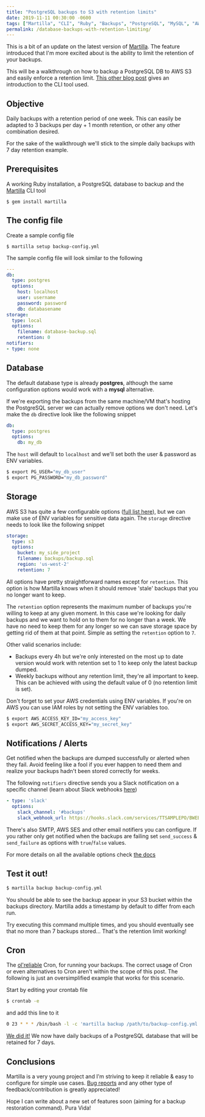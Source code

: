 ```yaml
---
title: "PostgreSQL backups to S3 with retention limits"
date: 2019-11-11 00:30:00 -0600
tags: ["Martilla", "CLI", "Ruby", "Backups", "PostgreSQL", "MySQL", "AWS", "S3", "Database"]
permalink: /database-backups-with-retention-limiting/
---
```


This is a bit of an update on the latest version of [Martilla](https://github.com/fdoxyz/martilla). The feature introduced that I'm more excited about is the ability to limit the retention of your backups.

This will be a walkthrough on how to backup a PostgreSQL DB to AWS S3 and easily enforce a retention limit. [This other blog post](/martilla-tool-for-db-backups) gives an introduction to the CLI tool used.

## Objective

Daily backups with a retention period of one week. This can easily be adapted to 3 backups per day + 1 month retention, or other any other combination desired.

For the sake of the walkthrough we'll stick to the simple daily backups with 7 day retention example.

## Prerequisites

A working Ruby installation, a PostgreSQL database to backup and the [Martilla](https://github.com/fdoxyz/martilla) CLI tool

    $ gem install martilla

## The config file

Create a sample config file

    $ martilla setup backup-config.yml

The sample config file will look similar to the following

```yaml
---
db:
  type: postgres
  options:
    host: localhost
    user: username
    password: password
    db: databasename
storage:
  type: local
  options:
    filename: database-backup.sql
    retention: 0
notifiers:
- type: none
```

## Database

The default database type is already **postgres**, although the same configuration options would work with a **mysql** alternative.

If we're exporting the backups from the same machine/VM that's hosting the PostgreSQL server we can actually remove options we don't need. Let's make the `db` directive look like the following snippet

```yaml
db:
  type: postgres
  options:
    db: my_db
```

The `host` will default to `localhost` and we'll set both the user & password as ENV variables.

```sh
$ export PG_USER="my_db_user"
$ export PG_PASSWORD="my_db_password"
```

## Storage

AWS S3 has quite a few configurable options ([full list here](https://github.com/fdoxyz/martilla#storages)), but we can make use of ENV variables for sensitive data again. The `storage` directive needs to look like the following snippet

```yaml
storage:
  type: s3
  options:
    bucket: my_side_project
    filename: backups/backup.sql
    region: 'us-west-2'
    retention: 7
```

All options have pretty straightforward names except for `retention`. This option is how Martilla knows when it should remove 'stale' backups that you no longer want to keep.

The `retention` option represents the maximum number of backups you're willing to keep at any given moment. In this case we're looking for daily backups and we want to hold on to them for no longer than a week. We have no need to keep them for any longer so we can save storage space by getting rid of them at that point. Simple as setting the `retention` option to `7`.

Other valid scenarios include:
* Backups every 4h but we're only interested on the most up to date version would work with retention set to 1 to keep only the latest backup dumped.
* Weekly backups without any retention limit, they're all important to keep. This can be achieved with using the default value of 0 (no retention limit is set).

Don't forget to set your AWS credentials using ENV variables. If you're on AWS you can use IAM roles by not setting the ENV variables too.

```sh
$ export AWS_ACCESS_KEY_ID="my_access_key"
$ export AWS_SECRET_ACCESS_KEY="my_secret_key"
```

## Notifications / Alerts

Get notified when the backups are dumped successfully or alerted when they fail. Avoid feeling like a fool if you ever happen to need them and realize your backups hadn't been stored correctly for weeks.

The following `notifiers` directive sends you a Slack notification on a specific channel (learn about Slack webhooks [here](https://api.slack.com/messaging/webhooks))

```yaml
- type: 'slack'
  options:
    slack_channel: '#backups'
    slack_webhook_url: https://hooks.slack.com/services/TTSAMPLEPO/BWEBHOOKOQ/NDQLOLAMSKDMLOLASROFLMDLA
```

There's also SMTP, AWS SES and other email notifiers you can configure. If you rather only get notified when the backups are failing set `send_success` & `send_failure` as options with `true`/`false` values.

For more details on all the available options check [the docs](https://github.com/fdoxyz/martilla#notifiers.)

## Test it out!

```sh
$ martilla backup backup-config.yml
```

You should be able to see the backup appear in your S3 bucket within the backups directory. Martilla adds a timestamp by default to differ from each run.

Try executing this command multiple times, and you should eventually see that no more than 7 backups stored... That's the retention limit working!

## Cron

The [ol'reliable](https://www.youtube.com/watch?v=4dFgGp8Bfoo) Cron, for running your backups. The correct usage of Cron or even alternatives to Cron aren't within the scope of this post. The following is just an oversimplified example that works for this scenario.

Start by editing your crontab file

```sh
$ crontab -e
```

and add this line to it

```sh
0 23 * * * /bin/bash -l -c 'martilla backup /path/to/backup-config.yml'
```

[We did it!](https://youtu.be/SBCw4_XgouA?t=5) We now have daily backups of a PostgreSQL database that will be retained for 7 days.

## Conclusions

Martilla is a very young project and I'm striving to keep it reliable & easy to configure for simple use cases. [Bug reports](https://github.com/fdoxyz/martilla/issues) and any other type of feedback/contribution is greatly appreciated!

Hope I can write about a new set of features soon (aiming for a backup restoration command). Pura Vida!
